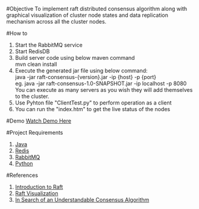 
#Objective
To implement raft distributed consensus algorithm along with graphical visualization of cluster node states and data replication mechanism across all the cluster nodes.

#How to
1. Start the RabbitMQ service
2. Start RedisDB
3. Build server code using below maven command<br />
   mvn clean install
4. Execute the generated jar file using below command:<br />
   java -jar raft-consensus-{version}.jar -ip {host} -p {port} <br />
   eg. java -jar raft-consensus-1.0-SNAPSHOT.jar -ip localhost -p 8080 <br />
   You can execute as many servers as you wish they will add themselves to the cluster.
5. Use Pyhton file "ClientTest.py" to perform operation as a client
6. You can run the "index.htm" to get the live status of the nodes


#Demo
[Watch Demo Here](https://www.youtube.com/watch?v=VgWI_JIyu80)

#Project Requirements
1. [Java](http://www.oracle.com/technetwork/java/javase/downloads/index-jsp-138363.html)
2. [Redis](https://redis.io/)
3. [RabbitMQ](https://www.rabbitmq.com/)
4. [Python](https://www.python.org/downloads/)

#References
1. [Introduction to Raft](https://raft.github.io/)
2. [Raft Visualization](http://thesecretlivesofdata.com/raft/)
3. [In Search of an Understandable Consensus Algorithm](https://raft.github.io/raft.pdf)
